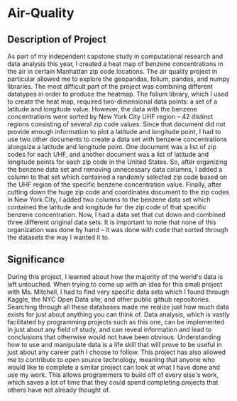 # Air-Quality

## Description of Project
As part of my independent capstone study in computational research and data analysis this year, I created a heat map of benzene concentrations in the air in certain Manhattan zip code locations. The air quality project in particular allowed me to explore the geopandas, folium, pandas, and numpy libraries. The most difficult part of the project was combining different datatypes in order to produce the heatmap. The folium library, which I used to create the heat map, required two-dimensional data points: a set of a latitude and longitude value. However, the data with the benzene concentrations were sorted by New York City UHF region – 42 distinct regions consisting of several zip code values. Since that document did not provide enough information to plot a latitude and longitude point, I had to use two other documents to create a data set with benzene concentrations alongsize a latitude and longitude point. One document was a list of zip codes for each UHF, and another document was a list of latitude and longitude points for each zip code in the United States. So, after organizing the benzene data set and removing unnecessary data columns, I added a column to that set which contained a randomly selected zip code based on the UHF region of the specific benzene concentration value. Finally, after cutting down the huge zip code and coordinates document to the zip codes in New York City, I added two columns to the benzene data set which contained the latitude and longitude for the zip code of that specific benzene concentration. Now, I had a data set that cut down and combined three different original data sets. It is important to note that none of this organization was done by hand – it was done with code that sorted through the datasets the way I wanted it to. 

## Significance
During this project, I learned about how the majority of the world's data is left untouched. When trying to come up with an idea for this small project with Ms. Mitchell, I had to find very specific data sets which I found through Kaggle, the NYC Open Data site, and other public github repositories. Searching through all these databases made me realize just how much data exists for just about anything you can think of. Data analysis, which is vastly facilitated by programming projects such as this one, can be implemented in just about any field of study, and can reveal information and lead to conclusions that otherwise would not have been obvious. Understanding how to use and manipulate data is a life skill that will prove to be useful in just about any career path I choose to follow. 
This project has also allowed me to contribute to open source technology, meaning that anyone who would like to complete a similar project can look at what I have done and use my work. This allows programmers to build off of every else's work, which saves a lot of time that they could spend completing projects that others have not already thought of.
